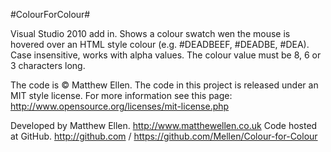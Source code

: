 #ColourForColour#

Visual Studio 2010 add in. Shows a colour swatch wen the mouse is hovered over an HTML style colour (e.g. #DEADBEEF, #DEADBE, #DEA). Case insensitive, works with alpha values. The colour value must be 8, 6 or 3 characters long.

The code is &copy; Matthew Ellen.
The code in this project is released under an MIT style license. For more information see this page: http://www.opensource.org/licenses/mit-license.php

Developed by Matthew Ellen. http://www.matthewellen.co.uk
Code hosted at GitHub. http://github.com / https://github.com/Mellen/Colour-for-Colour
